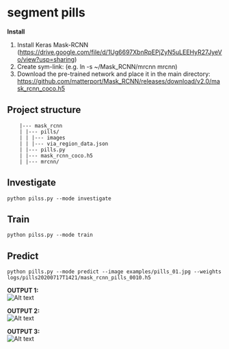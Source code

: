 # segment pills

**Install**
1. Install Keras Mask-RCNN (https://drive.google.com/file/d/1Ug6697XbnRpEPjZyN5uLEEHyR27JyeVo/view?usp=sharing)
2. Create sym-link: (e.g. ln -s ~/Mask_RCNN/mrcnn mrcnn)
3. Download the pre-trained network and place it in the main directory: https://github.com/matterport/Mask_RCNN/releases/download/v2.0/mask_rcnn_coco.h5


## Project structure
```
    |--- mask_rcnn
    | |--- pills/
    | | |--- images
    | | |--- via_region_data.json
    | |--- pills.py
    | |--- mask_rcnn_coco.h5
    | |--- mrcnn/
```


## Investigate
```python pilss.py --mode investigate```

## Train
```python pilss.py --mode train```

## Predict
```python pills.py --mode predict --image examples/pills_01.jpg --weights logs/pills20200717T1421/mask_rcnn_pills_0010.h5```

**OUTPUT 1:**\
![Alt text](readme/output_pills_01.png?raw=true "Title")

**OUTPUT 2:**\
![Alt text](readme/output_pills_02.png?raw=true "Title")

**OUTPUT 3:**\
![Alt text](readme/output_pills_03.png?raw=true "Title")
